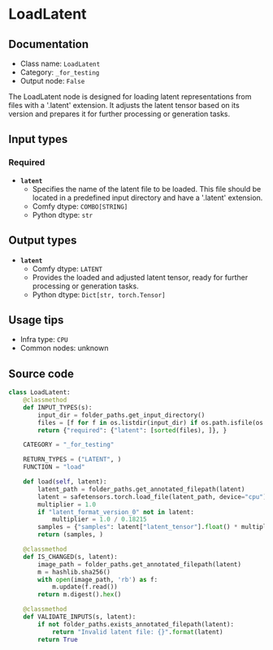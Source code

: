 # LoadLatent
## Documentation
- Class name: `LoadLatent`
- Category: `_for_testing`
- Output node: `False`

The LoadLatent node is designed for loading latent representations from files with a '.latent' extension. It adjusts the latent tensor based on its version and prepares it for further processing or generation tasks.
## Input types
### Required
- **`latent`**
    - Specifies the name of the latent file to be loaded. This file should be located in a predefined input directory and have a '.latent' extension.
    - Comfy dtype: `COMBO[STRING]`
    - Python dtype: `str`
## Output types
- **`latent`**
    - Comfy dtype: `LATENT`
    - Provides the loaded and adjusted latent tensor, ready for further processing or generation tasks.
    - Python dtype: `Dict[str, torch.Tensor]`
## Usage tips
- Infra type: `CPU`
- Common nodes: unknown


## Source code
```python
class LoadLatent:
    @classmethod
    def INPUT_TYPES(s):
        input_dir = folder_paths.get_input_directory()
        files = [f for f in os.listdir(input_dir) if os.path.isfile(os.path.join(input_dir, f)) and f.endswith(".latent")]
        return {"required": {"latent": [sorted(files), ]}, }

    CATEGORY = "_for_testing"

    RETURN_TYPES = ("LATENT", )
    FUNCTION = "load"

    def load(self, latent):
        latent_path = folder_paths.get_annotated_filepath(latent)
        latent = safetensors.torch.load_file(latent_path, device="cpu")
        multiplier = 1.0
        if "latent_format_version_0" not in latent:
            multiplier = 1.0 / 0.18215
        samples = {"samples": latent["latent_tensor"].float() * multiplier}
        return (samples, )

    @classmethod
    def IS_CHANGED(s, latent):
        image_path = folder_paths.get_annotated_filepath(latent)
        m = hashlib.sha256()
        with open(image_path, 'rb') as f:
            m.update(f.read())
        return m.digest().hex()

    @classmethod
    def VALIDATE_INPUTS(s, latent):
        if not folder_paths.exists_annotated_filepath(latent):
            return "Invalid latent file: {}".format(latent)
        return True

```
